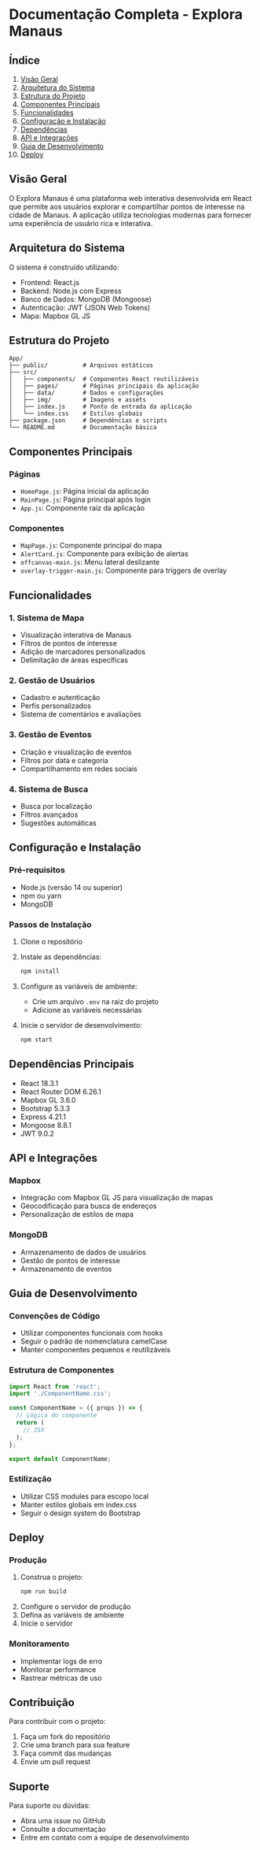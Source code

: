 # Documentação Completa - Explora Manaus

## Índice
1. [Visão Geral](#visão-geral)
2. [Arquitetura do Sistema](#arquitetura-do-sistema)
3. [Estrutura do Projeto](#estrutura-do-projeto)
4. [Componentes Principais](#componentes-principais)
5. [Funcionalidades](#funcionalidades)
6. [Configuração e Instalação](#configuração-e-instalação)
7. [Dependências](#dependências)
8. [API e Integrações](#api-e-integrações)
9. [Guia de Desenvolvimento](#guia-de-desenvolvimento)
10. [Deploy](#deploy)

## Visão Geral

O Explora Manaus é uma plataforma web interativa desenvolvida em React que permite aos usuários explorar e compartilhar pontos de interesse na cidade de Manaus. A aplicação utiliza tecnologias modernas para fornecer uma experiência de usuário rica e interativa.

## Arquitetura do Sistema

O sistema é construído utilizando:
- Frontend: React.js
- Backend: Node.js com Express
- Banco de Dados: MongoDB (Mongoose)
- Autenticação: JWT (JSON Web Tokens)
- Mapa: Mapbox GL JS

## Estrutura do Projeto

```
App/
├── public/          # Arquivos estáticos
├── src/
│   ├── components/  # Componentes React reutilizáveis
│   ├── pages/       # Páginas principais da aplicação
│   ├── data/        # Dados e configurações
│   ├── img/         # Imagens e assets
│   ├── index.js     # Ponto de entrada da aplicação
│   └── index.css    # Estilos globais
├── package.json     # Dependências e scripts
└── README.md        # Documentação básica
```

## Componentes Principais

### Páginas
- `HomePage.js`: Página inicial da aplicação
- `MainPage.js`: Página principal após login
- `App.js`: Componente raiz da aplicação

### Componentes
- `MapPage.js`: Componente principal do mapa
- `AlertCard.js`: Componente para exibição de alertas
- `offcanvas-main.js`: Menu lateral deslizante
- `overlay-trigger-main.js`: Componente para triggers de overlay

## Funcionalidades

### 1. Sistema de Mapa
- Visualização interativa de Manaus
- Filtros de pontos de interesse
- Adição de marcadores personalizados
- Delimitação de áreas específicas

### 2. Gestão de Usuários
- Cadastro e autenticação
- Perfis personalizados
- Sistema de comentários e avaliações

### 3. Gestão de Eventos
- Criação e visualização de eventos
- Filtros por data e categoria
- Compartilhamento em redes sociais

### 4. Sistema de Busca
- Busca por localização
- Filtros avançados
- Sugestões automáticas

## Configuração e Instalação

### Pré-requisitos
- Node.js (versão 14 ou superior)
- npm ou yarn
- MongoDB

### Passos de Instalação
1. Clone o repositório
2. Instale as dependências:
   ```bash
   npm install
   ```
3. Configure as variáveis de ambiente:
   - Crie um arquivo `.env` na raiz do projeto
   - Adicione as variáveis necessárias

4. Inicie o servidor de desenvolvimento:
   ```bash
   npm start
   ```

## Dependências Principais

- React 18.3.1
- React Router DOM 6.26.1
- Mapbox GL 3.6.0
- Bootstrap 5.3.3
- Express 4.21.1
- Mongoose 8.8.1
- JWT 9.0.2

## API e Integrações

### Mapbox
- Integração com Mapbox GL JS para visualização de mapas
- Geocodificação para busca de endereços
- Personalização de estilos de mapa

### MongoDB
- Armazenamento de dados de usuários
- Gestão de pontos de interesse
- Armazenamento de eventos

## Guia de Desenvolvimento

### Convenções de Código
- Utilizar componentes funcionais com hooks
- Seguir o padrão de nomenclatura camelCase
- Manter componentes pequenos e reutilizáveis

### Estrutura de Componentes
```javascript
import React from 'react';
import './ComponentName.css';

const ComponentName = ({ props }) => {
  // Lógica do componente
  return (
    // JSX
  );
};

export default ComponentName;
```

### Estilização
- Utilizar CSS modules para escopo local
- Manter estilos globais em index.css
- Seguir o design system do Bootstrap

## Deploy

### Produção
1. Construa o projeto:
   ```bash
   npm run build
   ```
2. Configure o servidor de produção
3. Defina as variáveis de ambiente
4. Inicie o servidor

### Monitoramento
- Implementar logs de erro
- Monitorar performance
- Rastrear métricas de uso

## Contribuição

Para contribuir com o projeto:
1. Faça um fork do repositório
2. Crie uma branch para sua feature
3. Faça commit das mudanças
4. Envie um pull request

## Suporte

Para suporte ou dúvidas:
- Abra uma issue no GitHub
- Consulte a documentação
- Entre em contato com a equipe de desenvolvimento 
